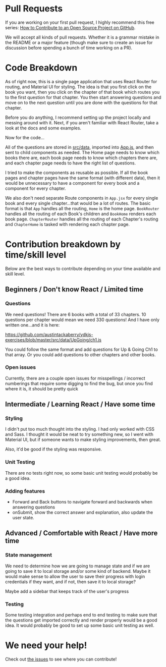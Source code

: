 # Pull Requests

If you are working on your first pull request, I highly recommend this free series: [How to Contribute to an Open Source Project on GitHub](https://egghead.io/series/how-to-contribute-to-an-open-source-project-on-github).

We will accept all kinds of pull requests. Whether it is a grammar mistake in the README or a major feature (though make sure to create an issue for discussion before spending a bunch of time working on a PR).

# Code Breakdown

As of right now, this is a single page application that uses React Router for routing, and Material UI for styling. The idea is that you first click on the book you want, then you click on the chapter of that book which routes you to the first question for that chapter. You then start answering questions and move on to the next question until you are done with the questions for that chapter.

Before you do anything, I recommend setting up the project locally and messing around with it. Next, if you aren't familiar with React Router, take a look at the docs and some examples.

Now for the code...

All of the questions are stored in [src/data](src/data), imported into [App.js](src/App.jsx), and then sent to child components as needed. The Home page needs to know which books there are, each book page needs to know which chapters there are, and each chapter page needs to have the right list of questions.

I tried to make the components as reusable as possible. If all the book pages and chapter pages have the same format (with different data), then it would be unnecessary to have a component for every book and a component for every chapter.

We also don't need separate Route components in `App.jsx` for every single book and every single chapter...that would be a lot of routes. The basic format is that `App` handles all the routing, `Home` is the home page. `BookRouter` handles all the routing of each Book's children and `BookHome` renders each book page. `ChapterRouter` handles all the routing of each Chapter's routing and `ChapterHome` is tasked with rendering each chapter page.

# Contribution breakdown by time/skill level

Below are the best ways to contribute depending on your time available and skill level.

## Beginners / Don't know React / Limited time

### Questions

We need questions! There are 6 books with a total of 33 chapters. 10 questions per chapter would mean we need 330 questions! And I have only written one...and it is here:

https://github.com/austintackaberry/ydkjs-exercises/blob/master/src/data/UpGoing/ch1.js

You could follow the same format and add questions for Up & Going Ch1 to that array. Or you could add questions to other chapters and other books.

### Open issues

Currently, there are a couple open issues for misspellings / incorrect numberings that require some digging to find the bug, but once you find where it is, it should be pretty quick

## Intermediate / Learning React / Have some time

### Styling

I didn't put too much thought into the styling. I had only worked with CSS and Sass. I thought it would be neat to try something new, so I went with Material UI, but if someone wants to make styling improvements, then great.

Also, it'd be good if the styling was responsive.

### Unit Testing

There are no tests right now, so some basic unit testing would probably be a good idea.

### Adding features

* Forward and Back buttons to navigate forward and backwards when answering questions
* onSubmit, show the correct answer and explanation, also update the user state.

## Advanced / Comfortable with React / Have more time

### State management

We need to determine how we are going to manage state and if we are going to save it to local storage and/or some kind of backend. Maybe it would make sense to allow the user to save their progress with login credentials if they want, and if not, then save it to local storage?

Maybe add a sidebar that keeps track of the user's progress

### Testing

Some testing integration and perhaps end to end testing to make sure that the questions get imported correctly and render properly would be a good idea. It would probably be good to set up some basic unit testing as well.

# We need your help!

Check out [the issues](https://github.com/austintackaberry/ydkjs-exercises/issues) to see where you can contribute!
